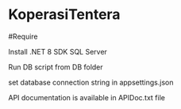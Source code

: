 # KoperasiTentera

#Require

Install .NET 8 SDK
SQL Server


Run DB script from DB folder

set database connection string in appsettings.json

API documentation is available in APIDoc.txt file
